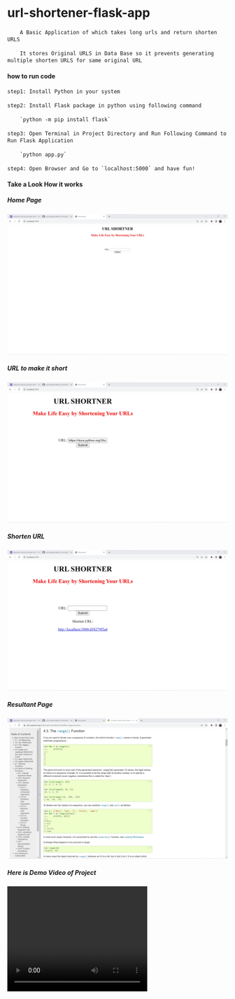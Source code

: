 # url-shortener-flask-app

        A Basic Application of which takes long urls and return shorten URLS

        It stores Original URLS in Data Base so it prevents generating multiple shorten URLS for same original URL


#### how to run code 

    step1: Install Python in your system
    
    step2: Install Flask package in python using following command

        `python -m pip install flask`

    step3: Open Terminal in Project Directory and Run Following Command to Run Flask Application

        `python app.py`

    step4: Open Browser and Go to `localhost:5000` and have fun! 

#### Take a Look How it works 

##### Home Page

<img src="images/1_HomePage.jpg">

##### URL to make it  short

<img src="images/2_Shortning_URL_Input.jpg">

##### Shorten URL 

<img src="images/3_Shorten_URL.jpg">

##### Resultant Page

<img src="images/4_Result_page_using_shorten_url.jpg">

##### Here is Demo Video of Project 

<video width="320" height="240" controls="controls">
  <source src="images/Demo.mp4" type="video/mp4">
</video>